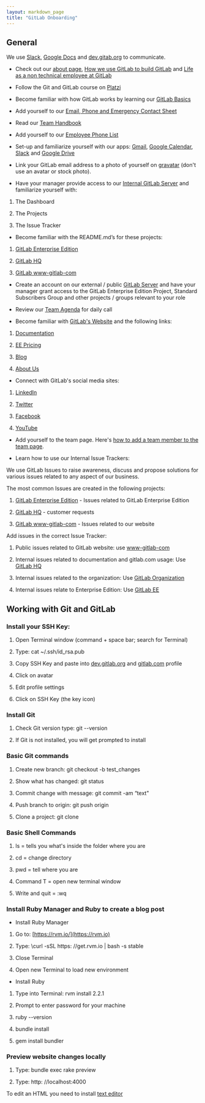 ```yaml
---
layout: markdown_page
title: "GitLab Onboarding"
---
```

## General

We use [Slack](https://gitlab.slack.com/messages/general/), [Google Docs](https://www.google.com/docs/about/) and [dev.gitab.org](https://dev.gitlab.org) to communicate.

* Check out our [about page](https://about.gitlab.com/about/), [How we use GitLab to build GitLab](https://about.gitlab.com/2015/07/07/how-we-use-gitlab-to-build-gitlab/) and [Life as a non technical employee at GitLab](https://about.gitlab.com/2015/06/30/life-as-a-non-technical-employee-at-gitlab/) 

* Follow the Git and GitLab course on [Platzi](https://courses.platzi.com/courses/git-gitlab/)

* Become familiar with how GitLab works by learning our [GitLab Basics](http://doc.gitlab.com/ce/gitlab-basics/README.html)

* Add yourself to our [Email, Phone and Emergency Contact Sheet](https://docs.google.com/spreadsheets/d/1kMPW_eGEOz9HOIHbD8uPCzDWljsDHovS4H5XY8Q12wo/edit#gid=0)

* Read our [Team Handbook](https://about.gitlab.com/handbook/)

* Add yourself to our [Employee Phone List](https://docs.google.com/spreadsheets/d/1kMPW_eGEOz9HOIHbD8uPCzDWljsDHovS4H5XY8Q12wo/edit#gid=0)

* Set-up and familiarize yourself with our apps: [Gmail](https://mail.google.com/), [Google Calendar](https://www.google.com/calendar/), [Slack](https://gitlab.slack.com/messages/general/) and [Google Drive](https://www.google.com/drive/)

* Link your GitLab email address to a photo of yourself on [gravatar](https://en.gravatar.com/) (don't use an avatar or stock photo).

* Have your manager provide access to our [Internal GitLab Server](https://dev.gitlab.org) and familiarize yourself with:

1. The Dashboard

1. The Projects

1. The Issue Tracker

* Become familiar with the README.md’s for these projects:

1. [GitLab Enterprise Edition](https://dev.gitlab.org/gitlab/gitlab-ee)

1. [GitLab HQ](https://dev.gitlab.org/gitlab/gitlabhq)

1. [GitLab www-gitlab-com](https://dev.gitlab.org/gitlab/www-gitlab-com)

* Create an account on our external / public [GitLab Server](https://gitlab.com) and have your manager grant access to the GitLab Enterprise Edition Project, Standard Subscribers Group and other projects / groups relevant to your role

* Review our [Team Agenda](https://docs.google.com/document/d/1JiLWsTOm0yprPVIW9W-hM4iUsRxkBt_1bpm3VXV4Muc/edit) for daily call

* Become familiar with [GitLab's Website](https://about.gitlab.com) and the following links:

1. [Documentation](https://about.gitlab.com/documentation/)

1. [EE Pricing](https://about.gitlab.com/pricing/)

1. [Blog](https://about.gitlab.com/blog/)

1. [About Us](https://about.gitlab.com/about/)

* Connect with GitLab's social media sites:

1. [LinkedIn](https://www.linkedin.com/company/gitlab-com)

1. [Twitter](https://twitter.com/gitlab)

1. [Facebook](https://www.facebook.com/gitlab)

1. [YouTube](https://www.youtube.com/channel/UCnMGQ8QHMAnVIsI3xJrihhg)

* Add yourself to the team page. Here's [how to add a team member to the team page](https://gitlab.com/gitlab-com/www-gitlab-com/blob/master/add_member_to_team_page.md).

* Learn how to use our Internal Issue Trackers:

We use GitLab Issues to raise awareness, discuss and propose solutions for various issues related to any aspect of our business.

The most common Issues are created in the following projects:

1. [GitLab Enterprise Edition](https://dev.gitlab.org/gitlab/gitlab-ee) - Issues related to GitLab Enterprise Edition

1. [GitLab HQ](https://dev.gitlab.org/gitlab/gitlabhq) - customer requests

1. [GitLab www-gitlab-com](https://dev.gitlab.org/gitlab/www-gitlab-com) - Issues related to our website


Add issues in the correct Issue Tracker:

1. Public issues related to GitLab website: use [www-gitlab-com](https://gitlab.com/gitlab-com/www-gitlab-com)

1. Internal issues related to documentation and gitlab.com usage: Use [GitLab HQ](https://dev.gitlab.org/gitlab/gitlabhq)

1. Internal issues related to the organization: Use [GitLab Organization](https://dev.gitlab.org/gitlab/organization)

1. Internal issues relate to Enterprise Edition: Use [GitLab EE](https://dev.gitlab.org/gitlab/gitlab-ee)

## Working with Git and GitLab

### Install your SSH Key:

1. Open Terminal window (command + space bar; search for Terminal)

1. Type: cat ~/.ssh/id_rsa.pub

1. Copy SSH Key and paste into [dev.gitlab.org](https://dev.gitlab.org) and [gitlab.com](https://gitlab.com) profile

1. Click on avatar

1. Edit profile settings

1. Click on SSH Key (the key icon)

### Install Git

1. Check Git version type:  git --version

1. If Git is not installed, you will get prompted to install

### Basic Git commands

1. Create new branch: git checkout -b test_changes

1. Show what has changed: git status

1. Commit change with message: git commit -am “text"

1. Push branch to origin: git push origin <branch name>

1. Clone a project: git clone <project URL>

### Basic Shell Commands

1. ls = tells you what's inside the folder where you are

1. cd = change directory

1. pwd  = tell where you are

1. Command T = open new terminal window

1. Write and quit = :wq

### Install Ruby Manager and Ruby to create a blog post

* Install Ruby Manager

1. Go to: [https://rvm.io/](https://rvm.io)

1. Type: \curl -sSL https: //get.rvm.io | bash -s stable

1. Close Terminal

1. Open new Terminal to load new environment

* Install Ruby

1. Type into Terminal: rvm install 2.2.1

1. Prompt to enter password for your machine

1. ruby --version

1. bundle install

1. gem install bundler

### Preview website changes locally

1. Type: bundle exec rake preview

1. Type: http: //localhost:4000

To edit an HTML you need to install [text editor](http://www.sublimetext.com/2)